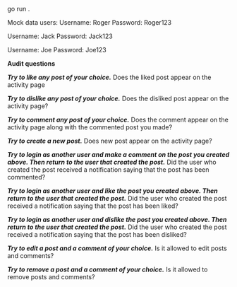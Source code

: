 go run .

Mock data users:
Username: Roger
Password: Roger123

Username: Jack
Password: Jack123

Username: Joe
Password: Joe123


**Audit questions**

***Try to like any post of your choice.***
Does the liked post appear on the activity page

***Try to dislike any post of your choice.***
Does the disliked post appear on the activity page?

***Try to comment any post of your choice.***
Does the comment appear on the activity page along with the commented post you made?

***Try to create a new post.***
Does new post appear on the activity page?

***Try to login as another user and make a comment on the post you created above. Then return to the user that created the post.***
Did the user who created the post received a notification saying that the post has been commented?

***Try to login as another user and like the post you created above. Then return to the user that created the post.***
Did the user who created the post received a notification saying that the post has been liked?

***Try to login as another user and dislike the post you created above. Then return to the user that created the post.***
Did the user who created the post received a notification saying that the post has been disliked?

***Try to edit a post and a comment of your choice.***
Is it allowed to edit posts and comments?

***Try to remove a post and a comment of your choice.***
Is it allowed to remove posts and comments?
